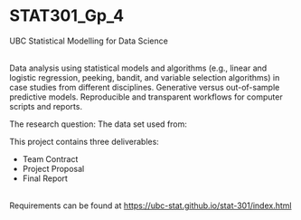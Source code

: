 # STAT301_Gp_4
UBC Statistical Modelling for Data Science<br>

<br>Data analysis using statistical models and algorithms (e.g., linear and logistic regression, peeking, bandit, and variable selection algorithms) in case studies from different disciplines. Generative versus out-of-sample predictive models. Reproducible and transparent workflows for computer scripts and reports.

 The research question:
 The data set used from: 

This project contains three deliverables: 
- Team Contract
- Project Proposal
- Final Report

<br>Requirements can be found at https://ubc-stat.github.io/stat-301/index.html
